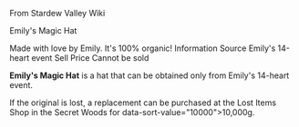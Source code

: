 From Stardew Valley Wiki

Emily's Magic Hat

Made with love by Emily. It's 100% organic! Information Source Emily's 14-heart event Sell Price Cannot be sold

**Emily's Magic Hat** is a hat that can be obtained only from Emily's 14-heart event.

If the original is lost, a replacement can be purchased at the Lost Items Shop in the Secret Woods for data-sort-value="10000"&gt;10,000g.